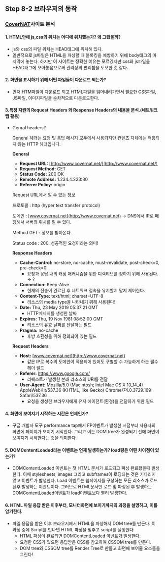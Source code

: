 ## Step 8-2 브라우저의 동작



### [CoverNAT](http://www.covernat.net/)사이트 분석



 #### 1. HTML안에 js,css의 위치는 어디에 위치했는가? 왜 그랬을까?

- js와 css의 파일 위치는 HEAD태그에 위치해 있다.
- 일반적으로 js파일은 HTML을 파싱할 때 블록킹을 예방하기 위해 body태그의 마지막에 놓는다. 하지만 이 사이트는 정확한 이유는 모르겠지만 css와 js파일을 HEAD태그에 모아놓음으로써 관리상의 편리함을 도모한 것 같다.

#### 2. 화면을 표시하기 위해 어떤 파일들이 다운로드 되는가?

- 먼저 HTM파일이 다운로드 되고 HTML파일을 읽어내려가면서 필요한 CSS파일, JS파일, 이미지파일을 순차적으로 다운로드한다.

#### 3.특정 자원의 Request Headers 와 Response Headers의 내용을 분석.(네트워크 탭 활용)

- Genral headers?

  General 헤더는 요청 및 응답 메시지 모두에서 사용되지만 컨텐츠 자체에는 적용되지 않는 HTTP 헤더입니다.

  **General**

  - **Request URL:** [http://www.covernat.net/](http://www.covernat.net/)
  - **Request Method:** GET
  - **Status Code:** 200 OK
  - **Remote Address:** 1.234.4.223:80
  - **Referrer Policy:** origin

  Request URL에서 알 수 있는 정보

  프로토콜 : http (hyper text transfer protocol)

  도메인 : [www.covernat.net](http://www.covernat.net) → DNS에서 IP로 매칭해서 서버의 위치를 알 수 있다.

  Method GET : 정보를 받아온다.

  Status code : 200. 성공적인 요청이라는 의미!

  **Response Headers**

  - **Cache-Control:** no-store, no-cache, must-revalidate, post-check=0, pre-check=0
    - 요청과 응답 내의 캐싱 매커니즘을 위한 디렉티브를 정하기 위해 사용된다. → ?
  - **Connection:** Keep-Alive
    - 현재의 전송이 완료된 후 네트워크 접속을 유지할지 말지 제어한다.
  - **Content-Type:** text/html; charset=UTF-8
    - 리소스의 media type을 나타내기 위해 사용된다!
  - **Date:** Thu, 23 May 2019 05:37:21 GMT
    - HTTP메세지를 생성한 날짜
  - **Expires:** Thu, 19 Nov 1981 08:52:00 GMT
    - 리소스의 유효 날짜를 전달하는 필드
  - **Pragma:** no-cache
    - 후방 호환성을 위해 정의되어 있는 필드

  **Request Headers**

  - **Host:** [www.covernat.net](http://www.covernat.net)
    - 같은 IP로 복수의 도메인이 적용되어 있어도 구별할 수 가능하게 하는 필수 헤더 필드
  - **Referer:** https://www.google.com/
    - 리퀘스트가 발생한 본래 리소스의 URI를 전달
  - **User-Agent:** Mozilla/5.0 (Macintosh; Intel Mac OS X 10_14_4) AppleWebKit/537.36 (KHTML, like Gecko) Chrome/74.0.3729.169 Safari/537.36
    - 요청을 생성한 브라우저에게 유저 에이전트(환경)을 전달하기 위한 필드

#### 4. 화면에 보여지기 시작하는 시간은 언제인가?

- 구글 개발자 도구 performance tap에서 FP이벤트가 발생한 시점부터 사용자의 화면에 페이지가 보이기 시작한다. 그리고 이는 DOM tree가 완성되기 전에 화면이 보여지기 시작한다는 것을 의미한다.

  

#### 5. DOMContentLoaded라는 이벤트는 언제 발생하는가? load랑은 어떤 차이점이 있는가?

- DOMContentLoaded 이벤트는 첫 HTML 문서가 로드되고 파싱 완료됐을때 발생한다. 이때 stylesheets, images 그리고 subframes이 로딩되는 것은 기다리지 않고 이벤트가 발생한다. Load 이벤트는 웹페이지를 구성하는 모든 리소스가 로드된후 발생하는 이벤트이다. 그러므로 HTML문서만 로드 및 파싱된 후 발생하는 DOMContentLoaded이벤트가 load이벤트보다 빨리 발생한다. 

  

#### 6. HTML 파일 응답 받은 이후부터, 모니터화면에 보이기까지의 과정을 설명하고, 이를 암기한다.

- 파일 응답을 받은 이후 브라우저에서 HTML을 파싱해서 DOM tree를 만든다. 이 과정 중에 Script를 만나면 HTML 파싱을 멈추고 script를 실행한다.
  - HTML 파싱이 완료되면 DOMContentLoaded 이벤트가 발생한다.
  - 요청한 CSS가 있으면 응답받은 CSS를 참고하여 CSSOM tree를 만든다.
  - DOM tree와 CSSOM tree를 Render Tree로 만들고 화면에 보여줄 요소들을 그린다!








